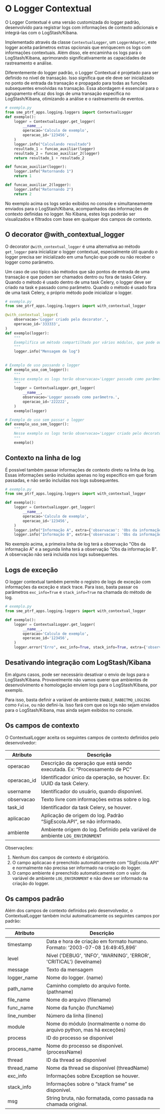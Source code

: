 # O Logger Contextual

O Logger Contextual é uma versão customizada do logger padrão, desenvolvido para registrar logs com informações de 
contexto adicionais e integrá-las com o LogStash/Kibana.

Implementado através da classe `ContextualLogger`, um `LoggerAdapter`, este logger aceita parâmetros extras opcionais 
que enriquecem os logs com informações contextuais. Além disso, ele encaminha os logs para o LogStash/Kibana, aprimorando 
significativamente as capacidades de rastreamento e análise.

Diferentemente do logger padrão, o Logger Contextual é projetado para ser definido no nível de transação. Isso significa 
que ele deve ser inicializado no ponto de entrada da transação e propagado para todas as funções subsequentes envolvidas
na transação. Essa abordagem é essencial para o agrupamento eficaz dos logs de uma transação específica no LogStash/Kibana,
otimizando a análise e o rastreamento de eventos.


```python
# exemplo.py
from sme_ptrf_apps.logging.loggers import ContextualLogger
def exemplo():
    logger = ContextualLogger.get_logger(
        __name__,
        operacao='Calculo de exemplo',
        operacao_id='123456',
    )
    logger.info("Calculando resultado")
    resultado_1 = funcao_auxiliar(logger)
    resultado_2 = funcao_auxiliar_2(logger)
    return resultado_1 + resultado_2

def funcao_auxiliar(logger):
    logger.info("Retornando 1")
    return 1

def funcao_auxiliar_2(logger):
    logger.info("Retornando 2")
    return 2
```
No exemplo acima os logs serão exibidos no console e simultaneamente enviados para o LogStash/Kibana, 
acompanhados das informações de contexto definidas no logger. No Kibana, estes logs poderão ser visualizados e filtrados 
com base em qualquer dos campos de contexto.

## O decorator @with_contextual_logger
O decorator `@with_contextual_logger` é uma alternativa ao método `get_logger` para inicializar o logger contextual,
especialmente útil quando o logger precisa ser inicializado em uma função que pode ou não receber o logger como parâmetro.

Um caso de uso típico são métodos que são pontos de entrada de uma transação e que podem ser chamados dentro ou fora 
de tasks Celery. Quando o método é usado dentro de uma task Celery, o logger deve ser criado na task e passado como 
parâmetro. Quando o método é usado fora de uma task Celery, o próprio método pode inicializar o logger.


```python
# exemplo.py
from sme_ptrf_apps.logging.loggers import with_contextual_logger

@with_contextual_logger(
    observacao='Logger criado pelo decorator.',
    operacao_id='333333',
)
def exemplo(logger):
    """
    Exemplifica um método compartilhado por vários módulos, que pode ou não receber o logger como parâmetro.
    """
    logger.info("Mensagem de log")
    
    
# Exemplo de uso passando o logger
def exemplo_uso_com_logger():
    """
    Nesse exemplo os logs terão observacao='Logger passado como parâmetro.' e operacao_id='222222'
    """
    logger = ContextualLogger.get_logger(
        __name__,
        observacao='Logger passado como parâmetro.',
        operacao_id='222222',
    )
    exemplo(logger)

# Exemplo de uso sem passar o logger
def exemplo_uso_sem_logger():
    """
    Nesse exemplo os logs terão observacao='Logger criado pelo decorator.' e operacao_id='333333'
    """ 
    exemplo()

```

## Contexto na linha de log
É possível também passar informações de contexto direto na linha de log. Essas informações serão incluídas apenas no log
específico em que foram passadas, e não serão incluídas nos logs subsequentes.

```python
# exemplo.py
from sme_ptrf_apps.logging.loggers import with_contextual_logger

def exemplo():
    logger = ContextualLogger.get_logger(
        __name__,
        operacao='Calculo de exemplo',
        operacao_id='123456',
    )
    logger.info("Informação A", extra={'observacao': 'Obs da informação A'})
    logger.info("Informação B", extra={'observacao': 'Obs da informação B'})
```
No exemplo acima, a primeira linha de log terá a observação "Obs da informação A" e a segunda linha terá a observação
"Obs da informação B". A observação não será incluída nos logs subsequentes.

## Logs de exceção
O logger contextual também permite o registro de logs de exceção com informações da exceção e stack trace.
Para isso, basta passar os parâmetros `exc_info=True` e `stack_info=True` na chamada do método de log.

```python
# exemplo.py
from sme_ptrf_apps.logging.loggers import with_contextual_logger

def exemplo():
    logger = ContextualLogger.get_logger(
        __name__,
        operacao='Calculo de exemplo',
        operacao_id='123456',
    )
    logger.error("Erro", exc_info=True, stack_info=True, extra={'observacao': 'Obs do erro'})
```

## Desativando integração com LogStash/Kibana
Em alguns casos, pode ser necessário desativar o envio de logs para o LogStash/Kibana. Provavelmente não vamos querer que 
ambientes de desenvolvimento e homologação enviem logs para o LogStash/Kibana, por exemplo.

Para isso, basta definir a variável de ambiente `ENABLE_RABBITMQ_LOGGING` como `False`, ou não defini-la. Isso fará com 
que os logs não sejam enviados para o LogStash/Kibana, mas ainda sejam exibidos no console.

## Os campos de contexto
O ContextualLogger aceita os seguintes campos de contexto definidos pelo desenvolvedor:

| Atributo    | Descrição                                                                    |
|-------------|------------------------------------------------------------------------------|
| operacao    | Descrição da operação que está sendo executada. Ex: “Processamento de PC”    |
| operacao_id | Identificador único da operação, se houver. Ex: UUID da task Celery.         |
| username    | Identificador do usuário, quando disponível.                                 |
| observacao  | Texto livre com informações extras sobre o log.                              |
| task_id     | Identificador da task Celery, se houver.                                     |
| aplicacao   | Aplicação de origem do log. Padrão “SigEscola.API”, se não informado.        |
| ambiente    | Ambiente origem do log. Definido pela variável de ambiente `LOG_ENVIRONMENT` |

Observações: 

1. Nenhum dos campos de contexto é obrigatório. 
2. O campo aplicacao é preenchido automaticamente com "SigEscola.API" e normalmente não precisa ser informado na criação do logger.
3. O campo ambiente é preenchido automaticamente com o valor da variável de ambiente `LOG_ENVIRONMENT` e não deve ser informado na criação do logger.

## Os campos padrão
Além dos campos de contexto definidos pelo desenvolvedor, o ContextualLogger também inclui automaticamente os seguintes
campos por padrão:

| Atributo         | Descrição                                                                                      |
|------------------|------------------------------------------------------------------------------------------------|
| timestamp        | Data e hora de criação em formato humano. Formato: ‘2003-07-08 16:49:45,896’                  |
| level            | Nível ('DEBUG', 'INFO', 'WARNING', 'ERROR', 'CRITICAL') (levelname)                           |
| message          | Texto da mensagem                                                                              |
| logger_name      | Nome do logger. (name)                                                                         |
| path_name        | Caminho completo do arquivo fonte. (pathname)                                                  |
| file_name        | Nome do arquivo (filename)                                                                     |
| func_name        | Nome da função (funcName)                                                                      |
| line_number      | Número da linha (lineno)                                                                       |
| module           | Nome do módulo (normalmente o nome do arquivo python, mas há exceções)                         |
| process          | ID do processo se disponível                                                                   |
| process_name     | Nome do processo se disponível. (processName)                                                  |
| thread           | ID da thread se disponível                                                                     |
| thread_name      | Nome da thread se disponível (threadName)                                                      |
| exc_info         | Informações sobre Exception se houver.                                                         |
| stack_info       | Informações sobre o “stack frame” se disponível.                                               |
| msg              | String bruta, não formatada, como passada na chamada original.                                 |
